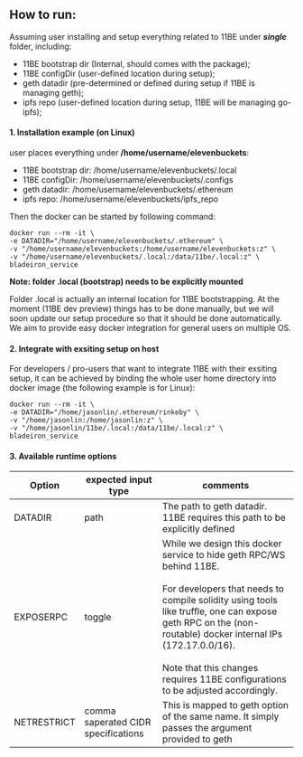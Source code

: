 ## How to run:

Assuming user installing and setup everything related to 11BE under ***single*** folder, including:

- 11BE bootstrap dir (Internal, should comes with the package);
- 11BE configDir (user-defined location during setup);
- geth datadir (pre-determined or defined during setup if 11BE is managing geth); 
- ipfs repo (user-defined location during setup, 11BE will be managing go-ipfs);

#### 1. Installation example (on Linux) 
user places everything under __/home/username/elevenbuckets__:

- 11BE bootstrap dir: /home/username/elevenbuckets/.local
- 11BE configDir: /home/username/elevenbuckets/.configs
- geth datadir: /home/username/elevenbuckets/.ethereum
- ipfs repo: /home/username/elevenbuckets/ipfs_repo

Then the docker can be started by following command:

```
docker run --rm -it \
-e DATADIR="/home/username/elevenbuckets/.ethereum" \
-v "/home/username/elevenbuckets:/home/username/elevenbuckets:z" \
-v "/home/username/elevenbuckets/.local:/data/11be/.local:z" \
bladeiron_service
```

__Note: folder .local (bootstrap) needs to be explicitly mounted__

Folder .local is actually an internal location for 11BE bootstrapping. At the moment (11BE dev preview) things has to be done manually, but we will soon update our setup procedure so that it should be done automatically. We aim to provide easy docker integration for general users on multiple OS.

#### 2. Integrate with exsiting setup on host 

For developers / pro-users that want to integrate 11BE with their exsiting setup, it can be achieved by binding the whole user home directory into docker image (the following example is for Linux):

```
docker run --rm -it \
-e DATADIR="/home/jasonlin/.ethereum/rinkeby" \
-v "/home/jasonlin:/home/jasonlin:z" \
-v "/home/jasonlin/11be/.local:/data/11be/.local:z" \
bladeiron_service
```

#### 3. Available runtime options
| Option | expected input type | comments |
|--|--|--|
| DATADIR | path | The path to geth datadir. 11BE requires this path to be explicitly defined |
| EXPOSERPC | toggle | While we design this docker service to hide geth RPC/WS behind 11BE. <br><br>For developers that needs to compile solidity using tools like truffle, one can expose geth RPC on the (non-routable) docker internal IPs (172.17.0.0/16).<br> <br>Note that this changes requires 11BE configurations to be adjusted accordingly.|
| NETRESTRICT | comma saperated CIDR specifications | This is mapped to geth option of the same name. It simply passes the argument provided to geth |
